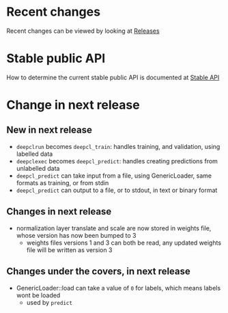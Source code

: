 # Recent changes

Recent changes can be viewed by looking at [Releases](https://github.com/hughperkins/DeepCL/releases)

# Stable public API

How to determine the current stable public API is documented at [Stable API](PublicApis.md)

# Change in next release

## New in next release

* `deepclrun` becomes `deepcl_train`: handles training, and validation, using labelled data
* `deepclexec` becomes `deepcl_predict`: handles creating predictions from unlabelled data
* `deepcl_predict` can take input from a file, using GenericLoader, same formats as training, or from stdin
* `deepcl_predict` can output to a file, or to stdout, in text or binary format

## Changes in next release

* normalization layer translate and scale are now stored in weights file, whose version has now been bumped to 3
  * weights files versions 1 and 3 can both be read, any updated weights file will be written as version 3

## Changes under the covers, in next release

* GenericLoader::load can take a value of `0` for labels, which means labels wont be loaded
  * used by `predict`

